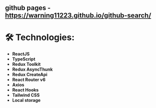 ## github pages - https://warning11223.github.io/github-search/

# 🛠 Technologies:

- **ReactJS**
- **TypeScript**
- **Redux Toolkit**
- **Redux AsyncThunk**
- **Redux CreateApi**
- **React Router v6**
- **Axios**
- **React Hooks**
- **Tailwind CSS**
- **Local storage**
